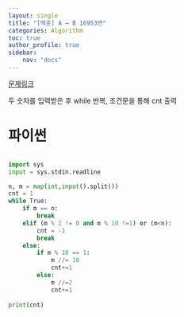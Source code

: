 ```yaml
---
layout: single
title: "[백준] A → B 16953번"
categories: Algorithm
toc: true
author_profile: true
sidebar:
    nav: "docs"
---
```


[문제링크](https://www.acmicpc.net/problem/16953)

두 숫자를 입력받은 후 while 반복, 조건문을 통해 cnt 출력


# 파이썬
```python

import sys
input = sys.stdin.readline

n, m = map(int,input().split())
cnt = 1
while True:
    if m == n:
        break
    elif (m % 2 != 0 and m % 10 !=1) or (m<n):
        cnt = -1
        break
    else:
        if m % 10 == 1:
            m //= 10
            cnt+=1
        else:
            m //=2
            cnt+=1
                
print(cnt)
    




``` 